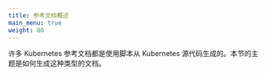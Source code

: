 ```yaml
---
title: 参考文档概述
main_menu: true
weight: 80
---
```


<!--
---
title: Reference docs overview
main_menu: true
weight: 80
---
-->

<!--
Much of the Kubernetes reference documentation is generated from Kubernetes
source code, using scripts. The topics in this section document how to generate
this type of content.
-->

许多 Kubernetes 参考文档都是使用脚本从 Kubernetes 源代码生成的。本节的主题是如何生成这种类型的文档。
